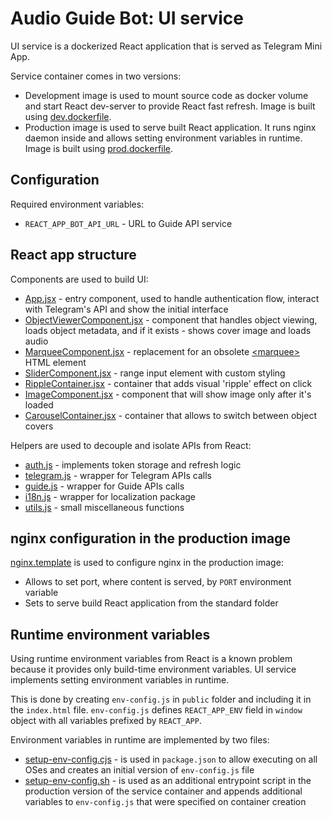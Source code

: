 # Audio Guide Bot: UI service
UI service is a dockerized React application that is served as Telegram Mini App.

Service container comes in two versions:
- Development image is used to mount source code as docker volume and start React dev-server to provide React fast refresh. Image is built using [dev.dockerfile](./dev.dockerfile).
- Production image is used to serve built React application. It runs nginx daemon inside and allows setting environment variables in runtime. Image is built using [prod.dockerfile](./prod.dockerfile).

## Configuration
Required environment variables:
- `REACT_APP_BOT_API_URL` - URL to Guide API service

## React app structure
Components are used to build UI:
- [App.jsx](./src/App.jsx) - entry component, used to handle authentication flow, interact with Telegram's API and show the initial interface
- [ObjectViewerComponent.jsx](./src/components/ObjectViewerComponent.jsx) - component that handles object viewing, loads object metadata, and if it exists - shows cover image and loads audio
- [MarqueeComponent.jsx](./src/components/MarqueeComponent.jsx) - replacement for an obsolete [\<marquee>](https://developer.mozilla.org/en-US/docs/Web/HTML/Element/marquee) HTML element
- [SliderComponent.jsx](./src/components/SliderComponent.jsx) - range input element with custom styling
- [RippleContainer.jsx](./src/components/RippleContainer.jsx) - container that adds visual 'ripple' effect on click
- [ImageComponent.jsx](./src/components/ImageComponent.jsx) - component that will show image only after it's loaded
- [CarouselContainer.jsx](./src/components/CarouselContainer.jsx) - container that allows to switch between object covers

Helpers are used to decouple and isolate APIs from React:
- [auth.js](./src/api/auth.js) - implements token storage and refresh logic
- [telegram.js](./src/api/telegram.js) - wrapper for Telegram APIs calls
- [guide.js](./src/api/guide.js) - wrapper for Guide APIs calls
- [i18n.js](./src/api/i18n.js) - wrapper for localization package
- [utils.js](./src/api/utils.js) - small miscellaneous functions

## nginx configuration in the production image
[nginx.template](./nginx.template) is used to configure nginx in the production image:
- Allows to set port, where content is served, by `PORT` environment variable
- Sets to serve build React application from the standard folder

## Runtime environment variables
Using runtime environment variables from React is a known problem because it provides only build-time environment variables. UI service implements setting environment variables in runtime.

This is done by creating `env-config.js` in `public` folder and including it in the `index.html` file. `env-config.js` defines `REACT_APP_ENV` field in `window` object with all variables prefixed by `REACT_APP`. 

Environment variables in runtime are implemented by two files:
- [setup-env-config.cjs](./setup-env-config.cjs) - is used in `package.json` to allow executing on all OSes and creates an initial version of `env-config.js` file
- [setup-env-config.sh](./setup-env-config.sh) - is used as an additional entrypoint script in the production version of the service container and appends additional variables to `env-config.js` that were specified on container creation